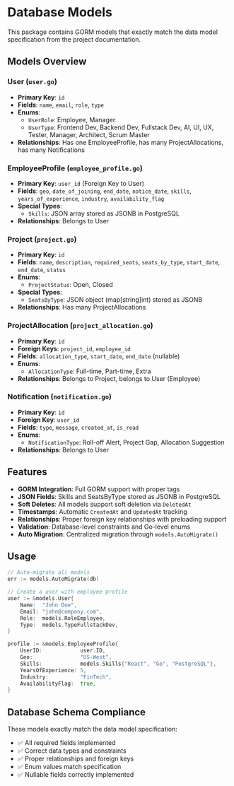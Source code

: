 # Database Models

This package contains GORM models that exactly match the data model specification from the project documentation.

## Models Overview

### User (`user.go`)
- **Primary Key**: `id`
- **Fields**: `name`, `email`, `role`, `type`
- **Enums**: 
  - `UserRole`: Employee, Manager
  - `UserType`: Frontend Dev, Backend Dev, Fullstack Dev, AI, UI, UX, Tester, Manager, Architect, Scrum Master
- **Relationships**: Has one EmployeeProfile, has many ProjectAllocations, has many Notifications

### EmployeeProfile (`employee_profile.go`)
- **Primary Key**: `user_id` (Foreign Key to User)
- **Fields**: `geo`, `date_of_joining`, `end_date`, `notice_date`, `skills`, `years_of_experience`, `industry`, `availability_flag`
- **Special Types**: 
  - `Skills`: JSON array stored as JSONB in PostgreSQL
- **Relationships**: Belongs to User

### Project (`project.go`)
- **Primary Key**: `id`
- **Fields**: `name`, `description`, `required_seats`, `seats_by_type`, `start_date`, `end_date`, `status`
- **Enums**: 
  - `ProjectStatus`: Open, Closed
- **Special Types**: 
  - `SeatsByType`: JSON object (map[string]int) stored as JSONB
- **Relationships**: Has many ProjectAllocations

### ProjectAllocation (`project_allocation.go`)
- **Primary Key**: `id`
- **Foreign Keys**: `project_id`, `employee_id`
- **Fields**: `allocation_type`, `start_date`, `end_date` (nullable)
- **Enums**: 
  - `AllocationType`: Full-time, Part-time, Extra
- **Relationships**: Belongs to Project, belongs to User (Employee)

### Notification (`notification.go`)
- **Primary Key**: `id`
- **Foreign Key**: `user_id`
- **Fields**: `type`, `message`, `created_at`, `is_read`
- **Enums**: 
  - `NotificationType`: Roll-off Alert, Project Gap, Allocation Suggestion
- **Relationships**: Belongs to User

## Features

- **GORM Integration**: Full GORM support with proper tags
- **JSON Fields**: Skills and SeatsByType stored as JSONB in PostgreSQL
- **Soft Deletes**: All models support soft deletion via `DeletedAt`
- **Timestamps**: Automatic `CreatedAt` and `UpdatedAt` tracking
- **Relationships**: Proper foreign key relationships with preloading support
- **Validation**: Database-level constraints and Go-level enums
- **Auto Migration**: Centralized migration through `models.AutoMigrate()`

## Usage

```go
// Auto-migrate all models
err := models.AutoMigrate(db)

// Create a user with employee profile
user := &models.User{
    Name:  "John Doe",
    Email: "john@company.com",
    Role:  models.RoleEmployee,
    Type:  models.TypeFullstackDev,
}

profile := &models.EmployeeProfile{
    UserID:            user.ID,
    Geo:               "US-West",
    Skills:            models.Skills{"React", "Go", "PostgreSQL"},
    YearsOfExperience: 5,
    Industry:          "FinTech",
    AvailabilityFlag:  true,
}
```

## Database Schema Compliance

These models exactly match the data model specification:
- ✅ All required fields implemented
- ✅ Correct data types and constraints
- ✅ Proper relationships and foreign keys
- ✅ Enum values match specification
- ✅ Nullable fields correctly implemented
